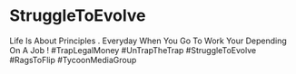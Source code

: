 # StruggleToEvolve
Life Is About Principles . Everyday When You Go To Work Your Depending On A Job ! #TrapLegalMoney #UnTrapTheTrap #StruggleToEvolve #RagsToFlip #TycoonMediaGroup
